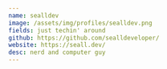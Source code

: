 ```yaml
---
name: sealldev
image: /assets/img/profiles/sealldev.png
fields: just techin' around
github: https://github.com/sealldeveloper/
website: https://seall.dev/
desc: nerd and computer guy
---
```

